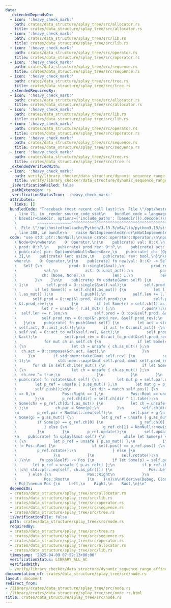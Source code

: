 ```yaml
---
data:
  _extendedDependsOn:
  - icon: ':heavy_check_mark:'
    path: crates/data_structure/splay_tree/src/allocator.rs
    title: crates/data_structure/splay_tree/src/allocator.rs
  - icon: ':heavy_check_mark:'
    path: crates/data_structure/splay_tree/src/lib.rs
    title: crates/data_structure/splay_tree/src/lib.rs
  - icon: ':heavy_check_mark:'
    path: crates/data_structure/splay_tree/src/operator.rs
    title: crates/data_structure/splay_tree/src/operator.rs
  - icon: ':heavy_check_mark:'
    path: crates/data_structure/splay_tree/src/sequence.rs
    title: crates/data_structure/splay_tree/src/sequence.rs
  - icon: ':heavy_check_mark:'
    path: crates/data_structure/splay_tree/src/tree.rs
    title: crates/data_structure/splay_tree/src/tree.rs
  _extendedRequiredBy:
  - icon: ':heavy_check_mark:'
    path: crates/data_structure/splay_tree/src/allocator.rs
    title: crates/data_structure/splay_tree/src/allocator.rs
  - icon: ':heavy_check_mark:'
    path: crates/data_structure/splay_tree/src/lib.rs
    title: crates/data_structure/splay_tree/src/lib.rs
  - icon: ':heavy_check_mark:'
    path: crates/data_structure/splay_tree/src/operator.rs
    title: crates/data_structure/splay_tree/src/operator.rs
  - icon: ':heavy_check_mark:'
    path: crates/data_structure/splay_tree/src/sequence.rs
    title: crates/data_structure/splay_tree/src/sequence.rs
  - icon: ':heavy_check_mark:'
    path: crates/data_structure/splay_tree/src/tree.rs
    title: crates/data_structure/splay_tree/src/tree.rs
  _extendedVerifiedWith:
  - icon: ':heavy_check_mark:'
    path: verify/library_checker/data_structure/dynamic_sequence_range_affine_range_sum/src/main.rs
    title: verify/library_checker/data_structure/dynamic_sequence_range_affine_range_sum/src/main.rs
  _isVerificationFailed: false
  _pathExtension: rs
  _verificationStatusIcon: ':heavy_check_mark:'
  attributes:
    links: []
  bundledCode: "Traceback (most recent call last):\n  File \"/opt/hostedtoolcache/Python/3.13.3/x64/lib/python3.13/site-packages/onlinejudge_verify/documentation/build.py\"\
    , line 71, in _render_source_code_stat\n    bundled_code = language.bundle(stat.path,\
    \ basedir=basedir, options={'include_paths': [basedir]}).decode()\n          \
    \         ~~~~~~~~~~~~~~~^^^^^^^^^^^^^^^^^^^^^^^^^^^^^^^^^^^^^^^^^^^^^^^^^^^^^^^^^^^^^^^^^^\n\
    \  File \"/opt/hostedtoolcache/Python/3.13.3/x64/lib/python3.13/site-packages/onlinejudge_verify/languages/rust.py\"\
    , line 288, in bundle\n    raise NotImplementedError\nNotImplementedError\n"
  code: "use std::ptr::NonNull;\n\nuse crate::operator::Operator;\n\npub(crate) struct\
    \ Node<O>\nwhere\n    O: Operator,\n{\n    pub(crate) val: O::X,\n    pub(crate)\
    \ prod: O::P,\n    pub(crate) prod_rev: O::P,\n    pub(crate) act: O::F,\n   \
    \ pub(crate) par: Option<NonNull<Node<O>>>,\n    pub(crate) ch: [Option<NonNull<Node<O>>>;\
    \ 2],\n    pub(crate) len: usize,\n    pub(crate) rev: bool,\n}\n\nimpl<O> Node<O>\n\
    where\n    O: Operator,\n{\n    pub(crate) fn new(val: O::X) -> Self {\n     \
    \   Self {\n            prod: O::single(&val),\n            prod_rev: O::single(&val),\n\
    \            val,\n            act: O::unit_act(),\n            par: None,\n \
    \           ch: [None, None],\n            len: 1,\n            rev: false,\n\
    \        }\n    }\n\n    pub(crate) fn update(&mut self) {\n        self.len =\
    \ 1;\n        self.prod = O::single(&self.val);\n        self.prod_rev = O::single(&self.val);\n\
    \        if let Some(l) = self.ch[0].as_mut() {\n            let l = unsafe {\
    \ l.as_mut() };\n            l.push();\n            self.len += l.len;\n     \
    \       self.prod = O::op(&l.prod, &self.prod);\n            self.prod_rev = O::op(&self.prod_rev,\
    \ &l.prod_rev);\n        }\n        if let Some(r) = self.ch[1].as_mut() {\n \
    \           let r = unsafe { r.as_mut() };\n            r.push();\n          \
    \  self.len += r.len;\n            self.prod = O::op(&self.prod, &r.prod);\n \
    \           self.prod_rev = O::op(&r.prod_rev, &self.prod_rev);\n        }\n \
    \   }\n\n    pub(crate) fn push(&mut self) {\n        let act = std::mem::replace(&mut\
    \ self.act, O::unit_act());\n\n        if act != O::unit_act() {\n           \
    \ self.val = O::act_to_val(&self.val, &act);\n            self.prod = O::act_to_prod(&self.prod,\
    \ &act);\n            self.prod_rev = O::act_to_prod(&self.prod_rev, &act);\n\
    \            for mut ch in self.ch {\n                if let Some(ch) = ch.as_mut()\
    \ {\n                    let ch = unsafe { ch.as_mut() };\n                  \
    \  ch.act = O::compose(&ch.act, &act);\n                }\n            }\n   \
    \     }\n        if std::mem::take(&mut self.rev) {\n            self.ch.swap(0,\
    \ 1);\n            std::mem::swap(&mut self.prod, &mut self.prod_rev);\n     \
    \       for ch in self.ch.iter_mut() {\n                if let Some(ch) = ch.as_mut()\
    \ {\n                    let ch = unsafe { ch.as_mut() };\n                  \
    \  ch.rev ^= true;\n                }\n            }\n        }\n    }\n\n   \
    \ pub(crate) fn rotate(&mut self) {\n        let mut p = self.par.unwrap();\n\
    \        let p_ref = unsafe { p.as_mut() };\n        let mut g = p_ref.par;\n\
    \        self.push();\n\n        let dir = match self.pos() {\n            Pos::Left\
    \ => 0,\n            Pos::Right => 1,\n            Pos::Root => unreachable!(),\n\
    \        };\n        p_ref.ch[dir] = self.ch[dir ^ 1].take();\n        if let\
    \ Some(ch) = p_ref.ch[dir].as_mut() {\n            let ch = unsafe { ch.as_mut()\
    \ };\n            ch.par = Some(p);\n        }\n        self.ch[dir ^ 1] = Some(p);\n\
    \n        p_ref.par = NonNull::new(self);\n        self.par = g;\n        if let\
    \ Some(g) = g.as_mut() {\n            let g_ref = unsafe { g.as_mut() };\n   \
    \         if Some(p) == g_ref.ch[0] {\n                g_ref.ch[0] = NonNull::new(self);\n\
    \            } else {\n                g_ref.ch[1] = NonNull::new(self);\n   \
    \         }\n        }\n        p_ref.update();\n        self.update();\n    }\n\
    \n    pub(crate) fn splay(&mut self) {\n        while let Some(p) = self.par.as_mut()\
    \ {\n            let p_ref = unsafe { p.as_mut() };\n            if p_ref.pos()\
    \ != Pos::Root {\n                if self.pos() == p_ref.pos() {\n           \
    \         p_ref.rotate();\n                } else {\n                    self.rotate();\n\
    \                }\n            }\n            self.rotate();\n        }\n   \
    \ }\n\n    fn pos(&self) -> Pos {\n        if let Some(p) = self.par {\n     \
    \       let p_ref = unsafe { p.as_ref() };\n            if p_ref.ch[0].map_or(false,\
    \ |ch| std::ptr::eq(self, ch.as_ptr())) {\n                Pos::Left\n       \
    \     } else {\n                Pos::Right\n            }\n        } else {\n\
    \            Pos::Root\n        }\n    }\n}\n\n#[derive(Debug, Clone, Copy, PartialEq,\
    \ Eq)]\nenum Pos {\n    Left,\n    Right,\n    Root,\n}\n"
  dependsOn:
  - crates/data_structure/splay_tree/src/allocator.rs
  - crates/data_structure/splay_tree/src/lib.rs
  - crates/data_structure/splay_tree/src/operator.rs
  - crates/data_structure/splay_tree/src/sequence.rs
  - crates/data_structure/splay_tree/src/tree.rs
  isVerificationFile: false
  path: crates/data_structure/splay_tree/src/node.rs
  requiredBy:
  - crates/data_structure/splay_tree/src/tree.rs
  - crates/data_structure/splay_tree/src/sequence.rs
  - crates/data_structure/splay_tree/src/operator.rs
  - crates/data_structure/splay_tree/src/allocator.rs
  - crates/data_structure/splay_tree/src/lib.rs
  timestamp: '2025-04-09 07:52:13+00:00'
  verificationStatus: LIBRARY_ALL_AC
  verifiedWith:
  - verify/library_checker/data_structure/dynamic_sequence_range_affine_range_sum/src/main.rs
documentation_of: crates/data_structure/splay_tree/src/node.rs
layout: document
redirect_from:
- /library/crates/data_structure/splay_tree/src/node.rs
- /library/crates/data_structure/splay_tree/src/node.rs.html
title: crates/data_structure/splay_tree/src/node.rs
---
```

